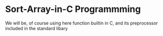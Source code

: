 # Sort-Array-in-C Programmming
We will be, of course using here function builtin in C, and its preprocessor included in the standard libary
